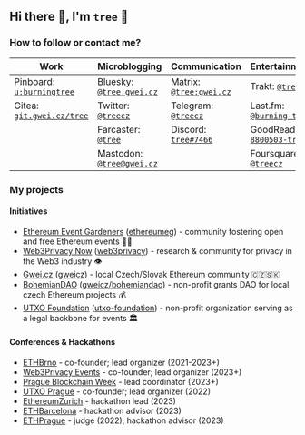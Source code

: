 ## Hi there 👋, I'm `tree` 🌴

### How to follow or contact me?

| Work | Microblogging | Communication | Entertainment | 
| --- | --- | --- | --- |
| Pinboard: [`u:burningtree`](https://pinboard.in/u:burningtree) | Bluesky: [`@tree.gwei.cz`](https://staging.bsky.app/profile/tree.gwei.cz) | Matrix: [`@tree:gwei.cz`](https://matrix.to/#/@tree:gwei.cz) | Trakt: [`@tree`](https://trakt.tv/users/tree) |
| Gitea: [`git.gwei.cz/tree`](https://git.gwei.cz/tree) | Twitter: [`@treecz`](https://twitter.com/treecz) | Telegram: [`@treecz`](https://t.me/treecz) | Last.fm: [`@burning-tree`](https://www.last.fm/user/burning-tree) |
| | Farcaster: [`@tree`](https://fcast.me/tree) | Discord: [`tree#7466`](https://discordapp.com/users/397625533283958787) | GoodReads: [`8800503-tree`](https://www.goodreads.com/user/show/8800503-tree) |
| | Mastodon: [`@tree@gwei.cz`](https://social.gwei.cz/@tree) | | Foursquare: [`@treecz`](https://foursquare.com/treecz) |

### My projects

#### Initiatives
- [Ethereum Event Gardeners](https://about.ethevents.club/) ([ethereumeg](https://github.com/ethereumeg)) - community fostering open and free Ethereum events 👨‍🌾
- [Web3Privacy Now](https://web3privacy.info) ([web3privacy](https://github.com/web3privacy)) - research & community for privacy in the Web3 industry 👁️
- [Gwei.cz](http://gwei.cz/) ([gweicz](https://github.com/gweicz)) - local Czech/Slovak Ethereum community 🇨🇿🇸🇰
- [BohemianDAO](https://bohemiandao.cz/) ([gweicz/bohemiandao](https://github.com/gweicz/bohemiandao)) - non-profit grants DAO for local czech Ethereum projects 💰
- [UTXO Foundation](https://utxo.foundation/) ([utxo-foundation](https://github.com/utxo-foundation)) - non-profit organization serving as a legal backbone for events 🏛️

#### Conferences & Hackathons
- [ETHBrno](https://ethbrno.cz/) - co-founder; lead organizer (2021-2023+)
- [Web3Privacy Events](https://github.com/web3privacy/events) - co-founder; lead organizer (2023+)
- [Prague Blockchain Week](http://prgblockweek.com/) - lead coordinator (2023+)
- [UTXO Prague](https://utxo.cz/) - co-founder; lead organizer (2022)
- [EthereumZurich](https://ethereumzuri.ch/) - hackathon lead (2023)
- [ETHBarcelona](https://ethbarcelona.com/) - hackathon advisor (2023)
- [ETHPrague](https://ethprague.com) - judge (2022); hackathon advisor (2023)

<!--
**burningtree/burningtree** is a ✨ _special_ ✨ repository because its `README.md` (this file) appears on your GitHub profile.

Here are some ideas to get you started:

- 🔭 I’m currently working on ...
- 🌱 I’m currently learning ...
- 👯 I’m looking to collaborate on ...
- 🤔 I’m looking for help with ...
- 💬 Ask me about ...
- 📫 How to reach me: ...
- 😄 Pronouns: ...
- ⚡ Fun fact: ...
-->
